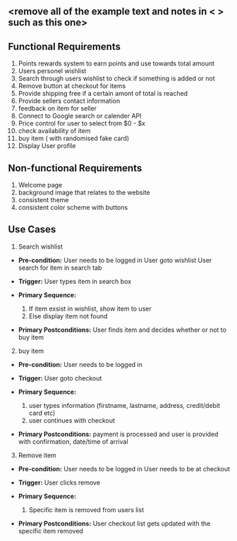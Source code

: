 ## <remove all of the example text and notes in < > such as this one>

## Functional Requirements

1. Points rewards system to earn points and use towards total amount
2. Users personel wishlist
3. Search through users wishlist to check if something is added or not 
4. Remove button at checkout for items
5. Provide shipping free if a certain amont of total is reached
6. Provide sellers contact information 
7. feedback on item for seller
8. Connect to Google search or calender API
9. Price control for user to select from $0 - $x
10. check availability of item
11. buy item ( with randomised fake card)
12. Display User profile

## Non-functional Requirements

1. Welcome page
2. background image that relates to the website
3. consistent theme
4. consistent color scheme with buttons

## Use Cases

1. Search wishlist 
- **Pre-condition:** User needs to be logged in
                     User goto wishlist
                     User search for item in search tab

- **Trigger:** User types item in search box
               
- **Primary Sequence:**
  1. If item exsist in wishlist, show item to user
  2. Else display item not found

- **Primary Postconditions:** User finds item and decides whether or not to buy item

2. buy item
- **Pre-condition:** User needs to be logged in

- **Trigger:** User goto checkout
               
- **Primary Sequence:**
  1. user types information (firstname, lastname, address, credit/debit card etc)
  2. user continues with checkout

- **Primary Postconditions:** payment is processed and user is provided with confirmation, date/time of arrival

3. Remove item
- **Pre-condition:** User needs to be logged in
                     User needs to be at checkout

- **Trigger:** User clicks remove 
               
- **Primary Sequence:**
  1. Specific item is removed from users list

- **Primary Postconditions:** User checkout list gets updated with the specific item removed

